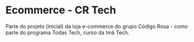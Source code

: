 # Ecommerce - CR Tech

Parte do projeto (inicial) da loja e-commerce do grupo Código Rosa - como parte do programa Todas Tech, curso da Imã Tech.
